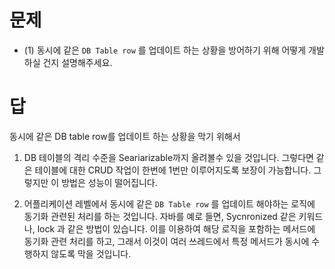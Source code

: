 # 문제
- (1) 동시에 같은 `DB Table row` 를 업데이트 하는 상황을 방어하기 위해 어떻게 개발하실 건지 설명해주세요.

# 답
동시에 같은 DB table row를 업데이트 하는 상황을 막기 위해서
1) DB 테이블의 격리 수준을 Seariarizable까지 올려볼수 있을 것입니다.
그렇다면 같은 테이블에 대한 CRUD 작업이 한번에 1번만 이루어지도록 보장이 가능합니다. 그렇지만 이 방법은 성능이 떨어집니다.

2) 어플리케이션 레벨에서 동시에 같은 `DB Table row` 를 업데이트 해야하는 로직에 동기화 관련된 처리를 하는 것입니다.
자바를 예로 들면, Sycnronized 같은 키워드나, lock 과 같은 방법이 있습니다. 이를 이용하여 해당 로직을 포함하는 메서드에 동기화 관련 처리를 하고, 그래서 이것이 여러 쓰레드에서 특정 메서드가 동시에 수행하지 않도록 막을 것입니다.

